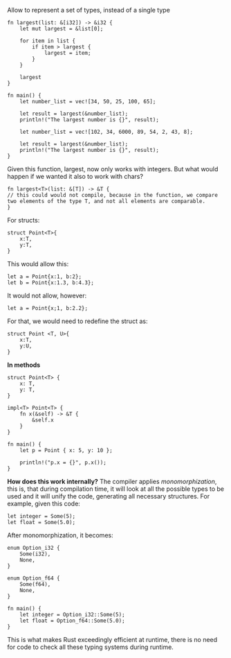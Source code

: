 Allow to represent a set of types, instead of a single type
```
fn largest(list: &[i32]) -> &i32 {
    let mut largest = &list[0];

    for item in list {
        if item > largest {
            largest = item;
        }
    }

    largest
}

fn main() {
    let number_list = vec![34, 50, 25, 100, 65];

    let result = largest(&number_list);
    println!("The largest number is {}", result);

    let number_list = vec![102, 34, 6000, 89, 54, 2, 43, 8];

    let result = largest(&number_list);
    println!("The largest number is {}", result);
}
```
Given this function, largest, now only works with integers. But what would happen if we wanted it also to work with chars?

```
fn largest<T>(list: &[T]) -> &T {
// this could would not compile, because in the function, we compare two elements of the type T, and not all elements are comparable.
}
```

For structs:
```
struct Point<T>{
	x:T,
	y:T,
}
```
This would allow this:
```
let a = Point{x:1, b:2};
let b = Point{x:1.3, b:4.3};
```
It would not allow, however:
```
let a = Point{x;1, b:2.2};
```
For that, we would need to redefine the struct as:
```
struct Point <T, U>{
	x:T,
	y:U,
}
```

**In methods**
```
struct Point<T> {
    x: T,
    y: T,
}

impl<T> Point<T> {
    fn x(&self) -> &T {
        &self.x
    }
}

fn main() {
    let p = Point { x: 5, y: 10 };

    println!("p.x = {}", p.x());
}
```

**How does this work internally?**
The compiler applies *monomorphization*, this is, that during compilation time, it will look at all the possible types to be used and it will unify the code, generating all necessary structures. For example, given this code:
```
let integer = Some(5);
let float = Some(5.0);

```
After monomorphization, it becomes:
```
enum Option_i32 {
    Some(i32),
    None,
}

enum Option_f64 {
    Some(f64),
    None,
}

fn main() {
    let integer = Option_i32::Some(5);
    let float = Option_f64::Some(5.0);
}
```

This is what makes Rust exceedingly efficient at runtime, there is no need for code to check all these typing systems during runtime.
